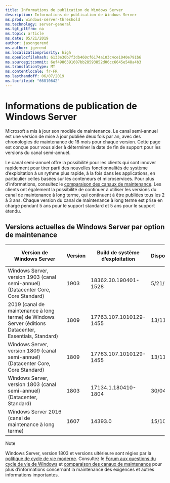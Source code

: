 ```yaml
---
title: Informations de publication de Windows Server
description: Informations de publication de Windows Server
ms.prod: windows-server-threshold
ms.technology: server-general
ms.tgt_pltfrm: na
ms.topic: article
ms.date: 05/21/2019
author: jasongerend
ms.author: jgerend
ms.localizationpriority: high
ms.openlocfilehash: 6133e30b7f3db460cf6174a103c4ce1040e791b6
ms.sourcegitcommit: 6ef4986391607bb28593852d06cc6645e548a4b3
ms.translationtype: MT
ms.contentlocale: fr-FR
ms.lasthandoff: 06/07/2019
ms.locfileid: "66810642"
---
```

# <a name="windows-server-release-information"></a>Informations de publication de Windows Server

Microsoft a mis à jour son modèle de maintenance. Le canal semi-annuel est une version de mise à jour publiée deux fois par an, avec des chronologies de maintenance de 18 mois pour chaque version. Cette page est conçue pour vous aider à déterminer la date de fin de support pour les versions du canal semi-annuel.

Le canal semi-annuel offre la possibilité pour les clients qui sont innover rapidement pour tirer parti des nouvelles fonctionnalités de système d’exploitation à un rythme plus rapide, à la fois dans les applications, en particulier celles basées sur les conteneurs et microservices. Pour plus d’informations, consultez le [comparaison des canaux de maintenance](../get-started-19/servicing-channels-19.md). Les clients ont également la possibilité de continuer à utiliser les versions du canal de maintenance à long terme, qui continuent à être publiées tous les 2 à 3 ans. Chaque version du canal de maintenance à long terme est prise en charge pendant 5 ans pour le support standard et 5 ans pour le support étendu.

## <a name="windows-server-current-versions-by-servicing-option"></a>Versions actuelles de Windows Server par option de maintenance

| Version de Windows Server | Version | Build de système d’exploitation | Disponibilité | Date de fin du support standard|Date de fin du support étendu |
|----------------|---------|----------|----------|---------|----------|
| Windows Server, version 1903 (canal semi-annuel) (Datacenter Core, Core Standard) | 1903  | 18362.30.190401-1528 | 5/21/2019 | 12/08/2020 | Note de révision |
|2019 (canal de maintenance à long terme) de Windows Server (éditions Datacenter, Essentials, Standard)|1809|17763.107.1010129-1455|13/11/2018|01/09/2024|01/09/2029|
|Windows Server, version 1809 (canal semi-annuel) (Datacenter Core, Core Standard)|1809|17763.107.1010129-1455|13/11/2018|5/12/2020|Note de révision|
| Windows Server, version 1803 (canal semi-annuel) (Datacenter, Standard)| 1803 |17134.1.180410-1804 |30/04/2018| 12/11/2019|Note de révision|
| Windows Server 2016 (canal de maintenance à long terme)| 1607 | 14393.0 | 15/10/2016 |11/01/2022| 11/01/2027|

> [!NOTE]
> Windows Server, version 1803 et versions ultérieure sont régies par la [politique de cycle de vie moderne](https://support.microsoft.com/help/30881). Consultez le [Forum aux questions du cycle de vie de Windows](https://support.microsoft.com/help/18581/lifecycle-faq-windows-products) et [comparaison des canaux de maintenance](../get-started-19/servicing-channels-19.md) pour plus d’informations concernant la maintenance des exigences et autres informations importantes.
